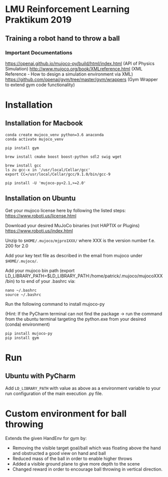 # LMU Reinforcement Learning Praktikum 2019
## Training a robot hand to throw a ball

### Important Documentations

https://openai.github.io/mujoco-py/build/html/index.html (API of Physics Simulation)
http://www.mujoco.org/book/XMLreference.html (XML Reference - How to design a simulation environment via XML)
https://github.com/openai/gym/tree/master/gym/wrappers (Gym Wrapper to extend gym code functionality)

# Installation

## Installation for Macbook
```
conda create mujoco_venv python=3.6 anaconda
conda activate mujoco_venv

pip install gym

brew install cmake boost boost-python sdl2 swig wget

brew install gcc
ls zu gcc-x in '/usr/local/Cellar/gcc'
export CC=/usr/local/Cellar/gcc/9.1.0/bin/gcc-9

pip install -U 'mujoco-py<2.1,>=2.0'
````
## Installation on Ubuntu
Get your mujoco license here by following the listed steps: https://www.roboti.us/license.html

Download your desired MuJoCo binaries (not HAPTIX or Plugins) https://www.roboti.us/index.html

Unzip to ``$HOME/.mujoco/mjpro1XXX/`` where XXX is the version number f.e. 200 for 2.0

Add your key text file as described in the email from mujoco under ``$HOME/.mujoco/``.

Add your mujoco bin path (export LD_LIBRARY_PATH=$LD_LIBRARY_PATH:/home/patrick/.mujoco/mujocoXXX/bin) to to end of your .bashrc via:
```
nano ~/.bashrc
source ~/.bashrc
````

Run the following command to install mujoco-py

(Hint: If the PyCharm terminal can not find the package -> run the command from the ubuntu terminal targeting the python.exe from your desired (conda) environment)

```
pip install mujoco-py
pip install gym
````

# Run

## Ubuntu with PyCharm
Add ``LD_LIBRARY_PATH`` with value as above as a environment variable to your run configuration of the main execution .py file.

# Custom environment for ball throwing

Extends the given HandEnv for gym by:

- Removing the visible target goal/ball which was floating above the hand and obstructed a good view on hand and ball
- Reduced mass of the ball in order to enable higher throws
- Added a visible ground plane to give more depth to the scene
- Changed reward in order to encourage ball throwing in vertical direction.
